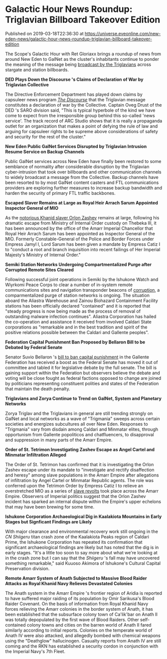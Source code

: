 # Galactic Hour News Roundup: Triglavian Billboard Takeover Edition
Published on 2019-03-18T22:36:30 at https://universe.eveonline.com/new-eden-news/galactic-hour-news-roundup-triglavian-billboard-takeover-edition

The Scope's Galactic Hour with Ret Gloriaxx brings a roundup of news from around New Eden to GalNet as the cluster's inhabitants continue to ponder the meaning of the message being [broadcast by the Triglavians](https://www.youtube.com/watch?v=v2Mj8g4k2Gs) across stargate and station billboards.

**DED Plays Down the Discourse 's Claims of Declaration of War by Triglavian Collective**

The Directive Enforcement Department has played down claims by capsuleer news program _[The Discourse](https://www.youtube.com/watch?v=wj2a67zJb48)_ that the Triglavian message constitutes a declaration of war by the Collective. Captain Oveg Drust of the DED 's SARO division said, "This is typical hyperbole of the kind we have come to expect from the irresponsible group behind this so-called 'news service'. The track record of ARC Studio shows that it is really a propaganda outlet for an organization that makes a point of defying the rule of law and arguing for capsuleer rights to be supreme above considerations of safety and security for the rest of the cluster."

**New Eden Public GalNet Services Disrupted by Triglavian Intrusion Resume Service on Backup Channels**

Public GalNet services across New Eden have finally been restored to some semblance of normality after considerable disruption by the Triglavian cyber-intrusion that took over billboards and other communication channels to widely broadcast a message from the Collective. Backup channels have been resorted to by most GalNet content casters and FTL communications providers are exploring further measures to increase backup bandwidth and harden the security of primary FTL traffic backbones.

**Escaped Slaver Remains at Large as Royal Heir Arrach Sarum Appointed Inspector General of MIO**

As the [notorious Khanid slaver Orlon Zashev](https://community.eveonline.com/news/news-channels/world-news/thebeka-holders-outraged-as-paramilitary-forces-accused-of-taking-slaves-notorious-khanid-slaver-arrested/) remains at large, following his dramatic escape from Ministry of Internal Order custody on Thebeka III, it has been announced by the office of the Amarr Imperial Chancellor that Royal Heir Arrach Sarum has been appointed as Inspector General of the MIO. Formerly Constable-General of the Police and Border Forces under Empress Jamyl I, Lord Sarum has been given a mandate by Empress Catiz I to "conduct a root and branch inquisition into recent failings of Her Imperial Majesty's Ministry of Internal Order."

**Semiki Station Networks Undergoing Compartmentalized Purge after Corrupted Remote Sites Cleared**

Following successful joint operations in Semiki by the Ishukone Watch and Wiyrkomi Peace Corps to clear a number of in-system remote communications sites and navigation transponder beacons of [corruption](https://community.eveonline.com/news/news-channels/world-news/semiki-situation-deteriorates-ishukone-watch-releases-initial-findings/), a comparmentalized purge of station networks is ongoing. The situation aboard the Aliastra Warehouse and Zainou Biohazard Containment Facility stations has been officially declared "contained" and it is reported that "steady progress is now being made as the process of removal of outstanding malware infection continues". Aliastra Corporation has hailed the co-operation and assistance it received from involved Caldari State corporations as "remarkable and in the best tradition and spirit of the positive relations possible between the Caldari and Gallente peoples".

**Federation Capital Punishment Ban Proposed by Bellaron Bill to be Debated by Federal Senate**

Senator Suvio Bellaron 's [bill to ban capital punishment](https://community.eveonline.com/news/news-channels/world-news/senator-suvio-bellaron-proposes-total-ban-on-capital-punishment/) in the Gallente Federation has received a boost as the Federal Senate has moved it out of committee and tabled it for legislative debate by the full senate. The bill is gaining support within the Federation but observers believe the debate and voting will be close fought as federal factions opposed to change are joined by politicians representing constituent polities and states of the Federation that maintain the death penalty.

**Triglavians and Zorya Continue to Trend on GalNet, System and Planetary Networks**

Zorya Triglav and the Triglavians in general are still trending strongly on GalNet and local networks as a wave of  "Trigmania" sweeps across certain societies and energizes subcultures all over New Eden. Responses to "Trigmania" vary from disdain among Caldari and Minmatar elites, through opportunism from Gallente popoliticos and chatfluencers, to disapproval and suppression in many parts of the Amarr Empire.

**Order of St. Tetrimon Investigating Zashev Escape as Angel Cartel and Minmatar Infiltration Alleged**

The Order of St. Tetrimon has confirmed that it is investigating the Orlon Zashev escape under its mandate to  "investigate and rectify disaffection and heresy" among slave populations in the Amarr Empire after allegations of infiltration by Angel Cartel or Minmatar Republic agents. The role was conferred upon the Tetrimon Order by Empress Catiz I to relieve an overstretched MIO as a series of [slave revolts](https://community.eveonline.com/news/news-channels/world-news/amarr-steps-up-border-patrols-alleges-republic-interference-in-internal-affairs/) took place across the Amarr Empire. Observers of Imperial politics suggest that the Orlon Zashev incident has sparked an internal dispute within the Empire's upper echelons that may have been brewing for some time.

**Ishukone Corporation Archaeological Dig in Kaalakiota Mountains in Early Stages but Signficant Findings are Likely**

With major clearance and environmental recovery work still ongoing in the _CN Shiigeru_ titan crash zone of the Kaalakiota Peaks region of Caldari Prime, the Ishukone Corporation has repeated its confirmation that significant archaeological findings are likely but has noted that the dig is in early stages.  "It's a little too soon to say more about what we're looking at in the crash zone but I can say that the _Shiigeru_ 's fall may have uncovered something remarkable," said Kuuoso Akimora of Ishukone's Cultural Capital Preservation division.

**Remote Amarr System of Anath Subjected to Massive Blood Raider Attacks as Royal Khanid Navy Relieves Devastated Colonies**

The Anath system in the Amarr Empire 's frontier region of Aridia is reported to have suffered major raiding of its population by Omir Sarikusa's Blood Raider Covenant. On the basis of information from Royal Khanid Navy forces relieving the Amarr colonies in the border system of Anath, it has been established that the subsurface colony town of Ca'lik'bar on Anath II was totally depopulated by the first wave of Blood Raiders. Other self-contained colony towns and cities on the barren world of Anath II fared similarly according to initial reports. Colonies on the temperate world of Anath IV were also attacked, and allegedly bombed with chemical weapons using the "Deathglow" hallucinogen. Casualty reports from Anath IV are still coming and the RKN has established a security cordon in conjunction with the Imperial Navy's 7th Fleet.
